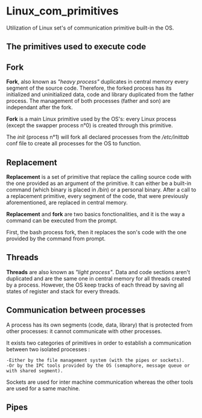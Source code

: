 # Linux_com_primitives

Utilization of Linux set's of communication primitive built-in the OS.

## The primitives used to execute code

## Fork

**Fork**, also known as *"heavy process"* duplicates in central memory every segment of the source code.
Therefore, the forked process has its initialized and uninitialized data, code and library duplicated from the father process. The management of both processes (father and son) are independant after the fork.

**Fork** is a main Linux primitive used by the OS's: every Linux process (except the swapper process n°0) is created through this primitive.

The *init* (process n°1) will fork all declared processes from the */etc/inittab* conf file to create all processes for the OS to function.

## Replacement

**Replacement** is a set of primitive that replace the calling source code with the one provided as an argument of the primitive. It can either be a built-in command (which binary is placed in */bin*) or a personal binary. After a call to a replacement primitive, every segment of the code, that were previously aforementioned, are replaced in central memory.

**Replacement** and **fork** are two basics fonctionalities, and it is the way a command can be executed from the prompt.

First, the bash process fork, then it replaces the son's code with the one provided by the command from prompt.

## Threads

**Threads** are also known as *"light process"*. Data and code sections aren't duplicated and are the same one in central memory for all threads created by a process. However, the OS keep tracks of each thread by saving all states of register and stack for every threads.

## Communication between processes

A process has its own segments (code, data, library) that is protected from other processes: it cannot communicate with other processes.

It exists two categories of primitives in order to establish a communication between two isolated processes :

	-Either by the file management system (with the pipes or sockets).
	-Or by the IPC tools provided by the OS (semaphore, message queue or with shared segment).

Sockets are used for inter machine communication whereas the other tools are used for a same machine. 
	
## Pipes





